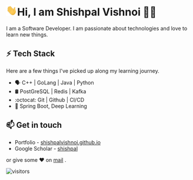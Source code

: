 # <img src="https://raw.githubusercontent.com/ABSphreak/ABSphreak/master/gifs/Hi.gif" width="30px">Hi, I am Shishpal Vishnoi 👨‍💻

I am a Software Developer. I am passionate about technologies and love to learn new things.


## ⚡ Tech Stack

Here are a few things I've picked up along my learning journey.

* 🗣 C++ | GoLang | Java | Python
* 🛢️ PostGreSQL | Redis | Kafka
* :octocat: Git | Github | CI/CD
* 🌱  Spring Boot, Deep Learning

## 📫 Get in touch
- Portfolio - [shishpalvishnoi.github.io](https://shishpalvishnoi.github.io/)
- Google Scholar - [shishpal](https://scholar.google.com/citations?hl=en&user=Ri9w1ToAAAAJ)

 or give some ♥ on [mail](mailto:shishpal.nitsri@gmail.com) .



![visitors](https://visitor-badge.glitch.me/badge?page_id=shishpalvishnoi/shishpalvishnoi)


 
